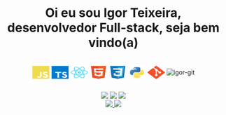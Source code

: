 <div align="center"> <h1> Oi eu sou Igor Teixeira, desenvolvedor Full-stack, seja bem vindo(a)  </h1></div>

<div style="display: inline_block" align="center"><br>
  <img align="center" alt="igor-Js" height="30" width="40" src="https://raw.githubusercontent.com/devicons/devicon/master/icons/javascript/javascript-plain.svg">
  <img align="center" alt="igor-Ts" height="30" width="40" src="https://raw.githubusercontent.com/devicons/devicon/master/icons/typescript/typescript-plain.svg">
  <img align="center" alt="igor-React" height="30" width="40" src="https://raw.githubusercontent.com/devicons/devicon/master/icons/react/react-original.svg">
  <img align="center" alt="igor-HTML" height="30" width="40" src="https://raw.githubusercontent.com/devicons/devicon/master/icons/html5/html5-original.svg">
  <img align="center" alt="igor-CSS" height="30" width="40" src="https://raw.githubusercontent.com/devicons/devicon/master/icons/css3/css3-original.svg">
  <img align="center" alt="igor-Python" height="30" width="40" src="https://raw.githubusercontent.com/devicons/devicon/master/icons/python/python-original.svg">
  <img align="center" alt="igor-git" height="30" width="40" src="https://raw.githubusercontent.com/devicons/devicon/master/icons/git/git-original.svg">
  <img align="center" alt="igor-git" height="30" width="40" src="![y5clicw559gztoxmzowp](https://user-images.githubusercontent.com/102987283/193334708-7079dec6-b283-4b41-836a-574deb4528d3.png)
">
  
</div>
  
  ##
 
<div align="center"> 
  <a href="https://instagram.com/igorrodrigues774" target="_blank"><img src="https://img.shields.io/badge/-Instagram-%23E4405F?style=for-the-badge&logo=instagram&logoColor=white" target="_blank"></a>
  <a href = "igortteixeira774@gmail.com"><img src="https://img.shields.io/badge/-Gmail-%23333?style=for-the-badge&logo=gmail&logoColor=white" target="_blank"></a>
  <a href="https://www.linkedin.com/in/igor-rodrigues-74bb03235/" target="_blank"><img src="https://img.shields.io/badge/-LinkedIn-%230077B5?style=for-the-badge&logo=linkedin&logoColor=white" target="_blank"></a> 
  
  <div align="center">
  <a href="https://github.com/igorrteixeira">
  <img height="180em" src="https://github-readme-stats.vercel.app/api?username=igorrteixeira&show_icons=true&theme=dracula&include_all_commits=true&count_private=true"/>
  <img height="180em" src="https://github-readme-stats.vercel.app/api/top-langs/?username=igorrteixeira&layout=compact&langs_count=7&theme=dracula"/>
</div>
 

 
</div>
